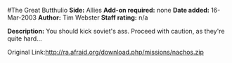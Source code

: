 #The Great Butthulio
**Side:** Allies
**Add-on required:** none
**Date added:** 16-Mar-2003
**Author:** Tim Webster
**Staff rating:** n/a

**Description:** You should kick soviet&apos;s ass. Proceed with caution, as they&apos;re quite hard...

Original Link:http://ra.afraid.org/download.php/missions/nachos.zip
